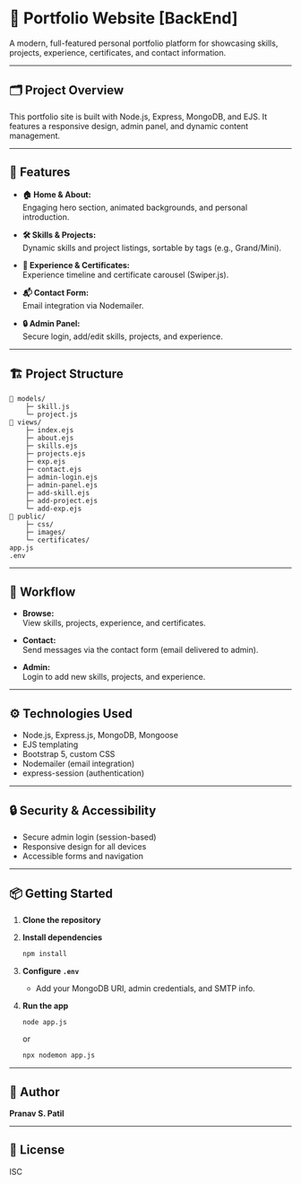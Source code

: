 # 🏡 Portfolio Website [BackEnd]

A modern, full-featured personal portfolio platform for showcasing skills, projects, experience, certificates, and contact information.

---

## 🗂️ Project Overview

This portfolio site is built with Node.js, Express, MongoDB, and EJS. It features a responsive design, admin panel, and dynamic content management.

---

## 🚀 Features

- **🏠 Home & About:**  
  Engaging hero section, animated backgrounds, and personal introduction.

- **🛠️ Skills & Projects:**  
  Dynamic skills and project listings, sortable by tags (e.g., Grand/Mini).

- **📜 Experience & Certificates:**  
  Experience timeline and certificate carousel (Swiper.js).

- **📬 Contact Form:**  
  Email integration via Nodemailer.

- **🔒 Admin Panel:**  
  Secure login, add/edit skills, projects, and experience.

---

## 🏗️ Project Structure

```
📁 models/
    ├─ skill.js
    └─ project.js
📁 views/
    ├─ index.ejs
    ├─ about.ejs
    ├─ skills.ejs
    ├─ projects.ejs
    ├─ exp.ejs
    ├─ contact.ejs
    ├─ admin-login.ejs
    ├─ admin-panel.ejs
    ├─ add-skill.ejs
    ├─ add-project.ejs
    └─ add-exp.ejs
📁 public/
    ├─ css/
    ├─ images/
    └─ certificates/
app.js
.env
```

---

## 📝 Workflow

- **Browse:**  
  View skills, projects, experience, and certificates.

- **Contact:**  
  Send messages via the contact form (email delivered to admin).

- **Admin:**  
  Login to add new skills, projects, and experience.

---

## ⚙️ Technologies Used

- Node.js, Express.js, MongoDB, Mongoose
- EJS templating
- Bootstrap 5, custom CSS
- Nodemailer (email integration)
- express-session (authentication)

---

## 🔒 Security & Accessibility

- Secure admin login (session-based)
- Responsive design for all devices
- Accessible forms and navigation

---

## 📦 Getting Started

1. **Clone the repository**
2. **Install dependencies**
   ```sh
   npm install
   ```
3. **Configure `.env`**
   - Add your MongoDB URI, admin credentials, and SMTP info.

4. **Run the app**
   ```sh
   node app.js
   ```
   or
   ```sh
   npx nodemon app.js
   ```

---

## 👤 Author

**Pranav S. Patil**

---

## 📄 License

ISC

